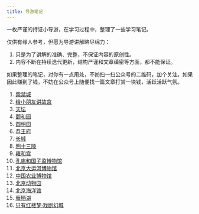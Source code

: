 ```yaml
---
title: 导游笔记
---
```


一枚严谨的持证小导游，在学习过程中，整理了一些学习笔记。

仅供有缘人参考，但愿为导游讲解略尽绵力：

1. 只是为了讲解的准确、完整，不保证内容的原创性。
2. 内容不断在持续迭代更新，结构严谨和文章缜密等方面，都不能保证。

如果整理的笔记，对你有一点用处，不妨扫一扫公众号的二维码，加个关注。如果因此赚到了钱，不妨在公众号上随便找一篇文章打赏一块钱，活跃活跃气氛。

1. [祡禁城](./guide/the-forbidden-city)
2. [给小朋友讲故宫](./guide/the-forbidden-city-for-children)
3. [天坛](./guide/the-temple-of-heaven)
4. [颐和园](./guide/the-summer-palace)
5. [圆明园](./guide/the-winter-palace)
6. [恭王府](./guide/prince-gongs-mansion)
7. [长城](./guide/the-great-wall)
8. [明十三陵](./guide/ming-tombs)
9. [雍和宫](./guide/YongHeGong)
10. [孔庙和国子监博物馆](./guide/kmgzj)
11. [北京大运河博物馆](./guide/canalmuseum)
12. [中国农业博物馆](./guide/ciae)
13. [北京动物园](./guide/zoo)
14. [北京海洋馆](./guide/aquarium)
15. [雁栖湖](./guide/YanqiLake)
16. [只有红楼梦·戏剧幻城](./guide/Unique-Dream-of-Red-Mansion)
